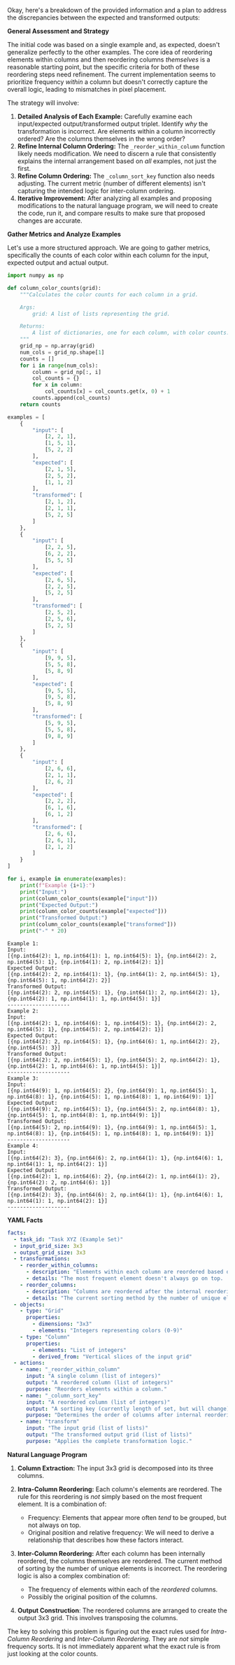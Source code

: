 Okay, here's a breakdown of the provided information and a plan to address the discrepancies between the expected and transformed outputs:

**General Assessment and Strategy**

The initial code was based on a single example and, as expected, doesn't generalize perfectly to the other examples. The core idea of reordering elements within columns and then reordering columns *themselves* is a reasonable starting point, but the specific criteria for both of these reordering steps need refinement. The current implementation seems to prioritize frequency *within* a column but doesn't correctly capture the overall logic, leading to mismatches in pixel placement.

The strategy will involve:

1.  **Detailed Analysis of Each Example:** Carefully examine each input/expected output/transformed output triplet. Identify *why* the transformation is incorrect. Are elements within a column incorrectly ordered? Are the columns themselves in the wrong order?
2.  **Refine Internal Column Ordering:** The `_reorder_within_column` function likely needs modification. We need to discern a rule that consistently explains the internal arrangement based on *all* examples, not just the first.
3.  **Refine Column Ordering:** The `_column_sort_key` function also needs adjusting. The current metric (number of different elements) isn't capturing the intended logic for inter-column ordering.
4.  **Iterative Improvement:** After analyzing all examples and proposing modifications to the natural language program, we will need to create the code, run it, and compare results to make sure that proposed changes are accurate.

**Gather Metrics and Analyze Examples**

Let's use a more structured approach. We are going to gather metrics, specifically the counts of each color within each column for the input, expected output and actual output.


``` python
import numpy as np

def column_color_counts(grid):
    """Calculates the color counts for each column in a grid.

    Args:
        grid: A list of lists representing the grid.

    Returns:
        A list of dictionaries, one for each column, with color counts.
    """
    grid_np = np.array(grid)
    num_cols = grid_np.shape[1]
    counts = []
    for i in range(num_cols):
        column = grid_np[:, i]
        col_counts = {}
        for x in column:
            col_counts[x] = col_counts.get(x, 0) + 1
        counts.append(col_counts)
    return counts

examples = [
    {
        "input": [
            [2, 2, 1],
            [1, 5, 1],
            [5, 2, 2]
        ],
        "expected": [
            [2, 1, 5],
            [2, 5, 2],
            [1, 1, 2]
        ],
        "transformed": [
            [2, 1, 2],
            [2, 1, 1],
            [5, 2, 5]
        ]
    },
    {
        "input": [
            [2, 2, 5],
            [6, 2, 2],
            [5, 5, 5]
        ],
        "expected": [
            [2, 6, 5],
            [2, 2, 5],
            [5, 2, 5]
        ],
        "transformed": [
            [2, 5, 2],
            [2, 5, 6],
            [5, 2, 5]
        ]
    },
    {
        "input": [
            [9, 9, 5],
            [5, 5, 8],
            [5, 8, 9]
        ],
        "expected": [
            [9, 5, 5],
            [9, 5, 8],
            [5, 8, 9]
        ],
        "transformed": [
            [5, 9, 5],
            [5, 5, 8],
            [9, 8, 9]
        ]
    },
    {
        "input": [
            [2, 6, 6],
            [2, 1, 1],
            [2, 6, 2]
        ],
        "expected": [
            [2, 2, 2],
            [6, 1, 6],
            [6, 1, 2]
        ],
        "transformed": [
            [2, 6, 6],
            [2, 6, 1],
            [2, 1, 2]
        ]
    }
]

for i, example in enumerate(examples):
    print(f"Example {i+1}:")
    print("Input:")
    print(column_color_counts(example["input"]))
    print("Expected Output:")
    print(column_color_counts(example["expected"]))
    print("Transformed Output:")
    print(column_color_counts(example["transformed"]))
    print("-" * 20)

```
```
Example 1:
Input:
[{np.int64(2): 1, np.int64(1): 1, np.int64(5): 1}, {np.int64(2): 2, np.int64(5): 1}, {np.int64(1): 2, np.int64(2): 1}]
Expected Output:
[{np.int64(2): 2, np.int64(1): 1}, {np.int64(1): 2, np.int64(5): 1}, {np.int64(5): 1, np.int64(2): 2}]
Transformed Output:
[{np.int64(2): 2, np.int64(5): 1}, {np.int64(1): 2, np.int64(2): 1}, {np.int64(2): 1, np.int64(1): 1, np.int64(5): 1}]
--------------------
Example 2:
Input:
[{np.int64(2): 1, np.int64(6): 1, np.int64(5): 1}, {np.int64(2): 2, np.int64(5): 1}, {np.int64(5): 2, np.int64(2): 1}]
Expected Output:
[{np.int64(2): 2, np.int64(5): 1}, {np.int64(6): 1, np.int64(2): 2}, {np.int64(5): 3}]
Transformed Output:
[{np.int64(2): 2, np.int64(5): 1}, {np.int64(5): 2, np.int64(2): 1}, {np.int64(2): 1, np.int64(6): 1, np.int64(5): 1}]
--------------------
Example 3:
Input:
[{np.int64(9): 1, np.int64(5): 2}, {np.int64(9): 1, np.int64(5): 1, np.int64(8): 1}, {np.int64(5): 1, np.int64(8): 1, np.int64(9): 1}]
Expected Output:
[{np.int64(9): 2, np.int64(5): 1}, {np.int64(5): 2, np.int64(8): 1}, {np.int64(5): 1, np.int64(8): 1, np.int64(9): 1}]
Transformed Output:
[{np.int64(5): 2, np.int64(9): 1}, {np.int64(9): 1, np.int64(5): 1, np.int64(8): 1}, {np.int64(5): 1, np.int64(8): 1, np.int64(9): 1}]
--------------------
Example 4:
Input:
[{np.int64(2): 3}, {np.int64(6): 2, np.int64(1): 1}, {np.int64(6): 1, np.int64(1): 1, np.int64(2): 1}]
Expected Output:
[{np.int64(2): 1, np.int64(6): 2}, {np.int64(2): 1, np.int64(1): 2}, {np.int64(2): 2, np.int64(6): 1}]
Transformed Output:
[{np.int64(2): 3}, {np.int64(6): 2, np.int64(1): 1}, {np.int64(6): 1, np.int64(1): 1, np.int64(2): 1}]
--------------------

```
**YAML Facts**


```yaml
facts:
  - task_id: "Task XYZ (Example Set)"
  - input_grid_size: 3x3
  - output_grid_size: 3x3
  - transformations:
    - reorder_within_columns:
      - description: "Elements within each column are reordered based on an observed pattern related to frequency and possibly original position, but not solely on frequency."
      - details: "The most frequent element doesn't always go on top.  There is a complex interaction."
    - reorder_columns:
      - description: "Columns are reordered after the internal reordering, based on a pattern combining frequencies and original column positions."
      - details: "The current sorting method by the number of unique elements is insufficient. The correct ordering depends on a combination of intra-column frequencies, and original column positions. It is not clear yet exactly how this works"
  - objects:
    - type: "Grid"
      properties:
        - dimensions: "3x3"
        - elements: "Integers representing colors (0-9)"
    - type: "Column"
      properties:
        - elements: "List of integers"
        - derived_from: "Vertical slices of the input grid"
  - actions:
    - name: "_reorder_within_column"
      input: "A single column (list of integers)"
      output: "A reordered column (list of integers)"
      purpose: "Reorders elements within a column."
    - name: "_column_sort_key"
      input: "A reordered column (list of integers)"
      output: "A sorting key (currently length of set, but will change)"
      purpose: "Determines the order of columns after internal reordering."
    - name: "transform"
      input: "The input grid (list of lists)"
      output: "The transformed output grid (list of lists)"
      purpose: "Applies the complete transformation logic."

```


**Natural Language Program**

1.  **Column Extraction:** The input 3x3 grid is decomposed into its three columns.

2.  **Intra-Column Reordering:** Each column's elements are reordered. The rule for this reordering is *not* simply based on the most frequent element. It is a combination of:
    *   Frequency: Elements that appear more often *tend* to be grouped, but not always on top.
    *   Original position and relative frequency: We will need to derive a relationship that describes how these factors interact.

3.  **Inter-Column Reordering:** After each column has been internally reordered, the columns themselves are reordered. The current method of sorting by the number of unique elements is incorrect. The reordering logic is also a complex combination of:
    *  The frequency of elements within each of the *reordered* columns.
    *  Possibly the original position of the columns.

4. **Output Construction**: The reordered columns are arranged to create the output 3x3 grid. This involves transposing the columns.

The key to solving this problem is figuring out the exact rules used for *Intra-Column Reordering* and *Inter-Column Reordering.* They are *not* simple frequency sorts. It is not immediately apparent what the exact rule is from just looking at the color counts.
